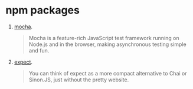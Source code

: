 # npm packages

1. [mocha]('https://mochajs.org/' "Mocha js site").
   > Mocha is a feature-rich JavaScript test framework running on Node.js and in the browser, making asynchronous testing simple and fun.
2. [expect]("https://github.com/mjackson/expect" "Expect github").
   > You can think of expect as a more compact alternative to Chai or Sinon.JS, just without the pretty website.
